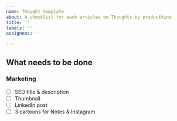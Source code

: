 ```yaml
---
name: Thought template
about: A checklist for each articles on Thoughts by productkind
title: ''
labels: ''
assignees: ''

---
```


## What needs to be done

### Marketing
- [ ] SEO title & description
- [ ] Thumbnail
- [ ] LinkedIn post
- [ ] 3 cartoons for Notes & Instagram
